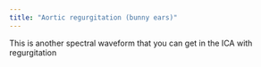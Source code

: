 ```yaml
---
title: "Aortic regurgitation (bunny ears)"
---
```

This is another spectral waveform that you can get in the ICA with regurgitation

